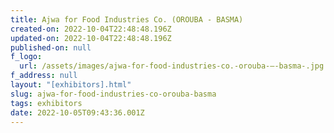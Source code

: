 ```yaml
---
title: Ajwa for Food Industries Co. (OROUBA - BASMA)
created-on: 2022-10-04T22:48:48.196Z
updated-on: 2022-10-04T22:48:48.196Z
published-on: null
f_logo:
  url: /assets/images/ajwa-for-food-industries-co.-orouba-–-basma-.jpg
f_address: null
layout: "[exhibitors].html"
slug: ajwa-for-food-industries-co-orouba-basma
tags: exhibitors
date: 2022-10-05T09:43:36.001Z
---
```

